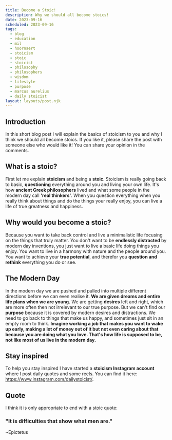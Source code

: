 ```yaml
---
title: Become a Stoic!
description: Why we should all become stoics!
date: 2023-09-16
scheduled: 2023-09-16
tags:
  - blog
  - education
  - mil
  - hoornaert
  - stoicism
  - stoic
  - stoicist
  - philosophy
  - philosophers
  - wisdom
  - lifestyle
  - purpose
  - marcus aurelius
  - daily stoicist
layout: layouts/post.njk
---
```

## Introduction

In this short blog post I will explain the basics of stoicism to you and why I think we should all become stoics. If you like it, please share the post with someone else who would like it! You can share your opinion in the comments.

## What is a stoic?

First let me explain **stoicism** and being a **stoic**. Stoicism is really going back to basic, **questioning** everything around you and living your own life. It's how **ancient Greek philosophers** lived and what some people in the modern day call **'real thinkers'**. When you question everything when you really think about things and do the things your really enjoy, you can live a life of true greatness and happiness. 

## Why would you become a stoic?

Because you want to take back control and live a minimalistic life focusing on the things that truly matter. You don't want to be **endlessly distracted** by modern day inventions, you just want to live a basic life doing things you enjoy. You want to live in a harmony with nature and the people around you. You want to achieve your **true potential**, and therefor you **question and rethink** everything you do or see.

## The Modern Day

In the modern day we are pushed and pulled into multiple different directions before we can even realise it. **We are given dreams and entire life plans when we are young.** We are getting **desires** left and right, which are more often then not irrelevant to our true purpose. But we can't find our **purpose** because it is covered by modern desires and distractions. We need to go back to things that make us happy, and sometimes just sit in an empty room to think. **Imagine working a job that makes you want to wake up early, making a lot of money out of it but not even caring about that because you are doing what you love. That's how life is supposed to be, not like most of us live in the modern day.**

## Stay inspired

To help you stay inspired I have started a **stoicism Instagram account** where I post daily quotes and some reels. You can find it here: https://www.instagram.com/dailystoicist/. 

## Quote

I think it is only appropriate to end with a stoic quote:

### "It is difficulties that show what men are."
~Epictetus
